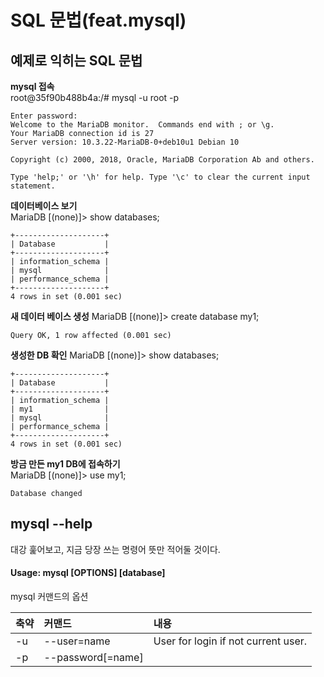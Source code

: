 # SQL 문법(feat.mysql)

## 예제로 익히는 SQL 문법

**mysql 접속** <br>
root@35f90b488b4a:/# mysql -u root -p
~~~
Enter password:
Welcome to the MariaDB monitor.  Commands end with ; or \g.
Your MariaDB connection id is 27
Server version: 10.3.22-MariaDB-0+deb10u1 Debian 10

Copyright (c) 2000, 2018, Oracle, MariaDB Corporation Ab and others.

Type 'help;' or '\h' for help. Type '\c' to clear the current input statement.

~~~

**데이터베이스 보기** <br>
MariaDB [(none)]> show databases;
~~~
+--------------------+
| Database           |
+--------------------+
| information_schema |
| mysql              |
| performance_schema |
+--------------------+
4 rows in set (0.001 sec)
~~~

**새 데이터 베이스 생성** MariaDB [(none)]> create database my1;
~~~
Query OK, 1 row affected (0.001 sec)
~~~

**생성한 DB 확인** MariaDB [(none)]> show databases;
~~~
+--------------------+
| Database           |
+--------------------+
| information_schema |
| my1                |
| mysql              |
| performance_schema |
+--------------------+
4 rows in set (0.001 sec)
~~~

**방금 만든 my1 DB에 접속하기** <br>
MariaDB [(none)]> use my1;
~~~
Database changed
~~~













## mysql --help
대강 훑어보고, 지금 당장 쓰는 명령어 뜻만 적어둘 것이다.

#### Usage: mysql [OPTIONS] [database]

mysql 커맨드의 옵션

|축약|커맨드|내용|
|:---|:---|:---|
| -u | --user=name  |   User for login if not current user.|
| -p | --password[=name] | |
